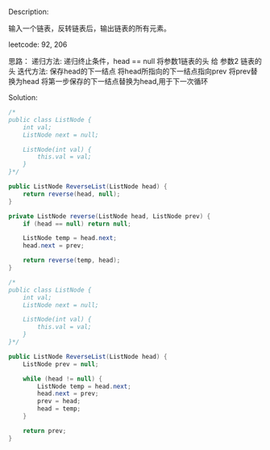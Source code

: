 Description:

输入一个链表，反转链表后，输出链表的所有元素。

leetcode: 92, 206

思路：
递归方法:
    递归终止条件，head == null
    将参数1链表的头 给 参数2 链表的头
迭代方法:
    保存head的下一结点
    将head所指向的下一结点指向prev
    将prev替换为head
    将第一步保存的下一结点替换为head,用于下一次循环

Solution:

```java
/*
public class ListNode {
    int val;
    ListNode next = null;

    ListNode(int val) {
        this.val = val;
    }
}*/

public ListNode ReverseList(ListNode head) {
    return reverse(head, null);
}

private ListNode reverse(ListNode head, ListNode prev) {
    if (head == null) return null;

    ListNode temp = head.next;
    head.next = prev;

    return reverse(temp, head);
}

```

```java
/*
public class ListNode {
    int val;
    ListNode next = null;

    ListNode(int val) {
        this.val = val;
    }
}*/

public ListNode ReverseList(ListNode head) {
    ListNode prev = null;

    while (head != null) {
        ListNode temp = head.next;
        head.next = prev;
        prev = head;
        head = temp;
    }

    return prev;
}

```